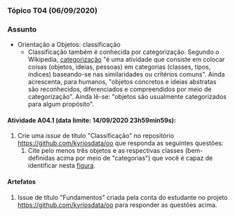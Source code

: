### Tópico T04 (**06/09/2020**)

### Assunto

- Orientação a Objetos: classificação
  - Classificação também é conhecida por categorização. Segundo o Wikipedia,
    [categorização](https://en.wikipedia.org/wiki/Categorization) "é uma atividade que consiste em colocar coisas (objetos, ideias, pessoas) em categorias (classes, tipos, índices) baseando-se nas similaridades ou critérios comuns". Ainda acrescenta, para humanos, "objetos concretos e ideias abstratas são reconhecidos, diferenciados e compreendidos por meio de categorização". Ainda lê-se: "objetos são usualmente categorizados para algum propósito".

#### Atividade A04.1 (data limite: **14/09/2020 23h59min59s**):

1. Crie uma _issue_ de título "Classificação" no repositório https://github.com/kyriosdata/oo que responda as seguintes questões:
   1. Cite pelo menos três objetos e as respectivas classes (bem-definidas acima por meio de "categorias") que você é capaz de identificar nesta [figura](../media/classe-01.pdf).

#### Artefatos

1. Issue de título "Fundamentos" criada pela conta do estudante no projeto https://github.com/kyriosdata/oo para responder as questões acima.
